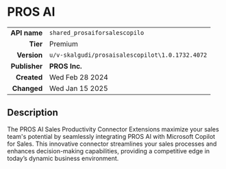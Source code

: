 # PROS AI
| | |
|-:|-|
|**API name**|`shared_prosaiforsalescopilo`|
|**Tier**|Premium|
|**Version**|`u/v-skalgudi/prosaisalescopilot\1.0.1732.4072`|
|**Publisher**|**PROS Inc.**|
|**Created**|Wed Feb 28 2024|
|**Changed**|Wed Jan 15 2025|

## Description
The PROS AI Sales Productivity Connector Extensions maximize your sales team's potential by seamlessly integrating PROS AI with Microsoft Copilot for Sales. This innovative connector streamlines your sales processes and enhances decision-making capabilities, providing a competitive edge in today’s dynamic business environment.
